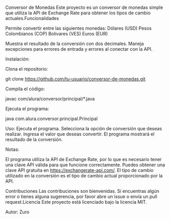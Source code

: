 Conversor de Monedas
Este proyecto es un conversor de monedas simple que utiliza la API de Exchange Rate para obtener los tipos de cambio actuales.Funcionalidades

Permite convertir entre las siguientes monedas:
Dólares (USD)
Pesos Colombianos (COP)
Bolivares (VES)
Euros (EUR)


Muestra el resultado de la conversión con dos decimales.
Maneja excepciones para errores de entrada y errores al conectar con la API.

Instalación:

Clona el repositorio:
                    
  git clone https://github.com/tu-usuario/conversor-de-monedas.git
                    
Compila el código:

  javac com/alura/conversor/principal/*.java
                    
                
        
Ejecuta el programa:

  java com.alura.conversor.principal.Principal
                        
Uso:
Ejecuta el programa.
Selecciona la opción de conversión que deseas realizar.
Ingresa el valor que deseas convertir.
El programa mostrará el resultado de la conversión.

Notas:

El programa utiliza la API de Exchange Rate, por lo que es necesario tener una clave API válida para que funcione correctamente. Puedes obtener una clave API gratuita en https://exchangerate-api.com/.
El tipo de cambio utilizado en la conversión es el tipo de cambio actual proporcionado por la API.

Contribuciones
Las contribuciones son bienvenidas. Si encuentras algún error o tienes alguna sugerencia, por favor abre un issue o envía un pull request.Licencia
Este proyecto está licenciado bajo la licencia MIT. 

Autor:
Zuro
